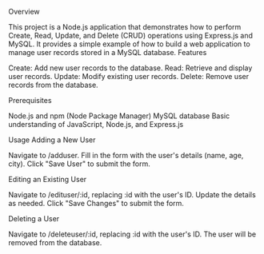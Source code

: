 Overview

This project is a Node.js application that demonstrates how to perform Create, Read, Update, and Delete (CRUD) operations using Express.js and MySQL. It provides a simple example of how to build a web application to manage user records stored in a MySQL database.
Features

  Create: Add new user records to the database.
  Read: Retrieve and display user records.
  Update: Modify existing user records.
   Delete: Remove user records from the database.

Prerequisites

   Node.js and npm (Node Package Manager)
   MySQL database
   Basic understanding of JavaScript, Node.js, and Express.js


Usage
Adding a New User

   Navigate to /adduser.
   Fill in the form with the user's details (name, age, city).
   Click "Save User" to submit the form.

Editing an Existing User

   Navigate to /edituser/:id, replacing :id with the user's ID.
   Update the details as needed.
   Click "Save Changes" to submit the form.

Deleting a User

   Navigate to /deleteuser/:id, replacing :id with the user's ID.
   The user will be removed from the database.
